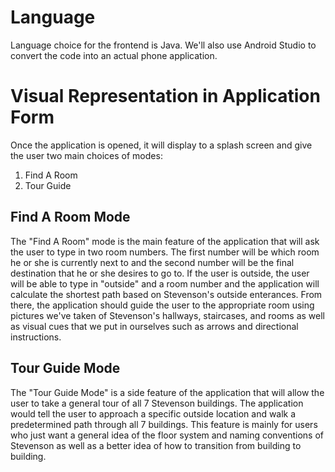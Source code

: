# Language
Language choice for the frontend is Java. 
We'll also use Android Studio to convert the code into an actual phone application. 

# Visual Representation in Application Form
Once the application is opened, it will display to a splash screen and give the user two 
main choices of modes:
1) Find A Room
2) Tour Guide

## Find A Room Mode
The "Find A Room" mode is the main feature of the application that will ask the user to 
type in two room numbers. The first number will be which room he or she is currently next
to and the second number will be the final destination that he or she desires to go to.
If the user is outside, the user will be able to type in "outside" and a room number and
the application will calculate the shortest path based on Stevenson's outside
enterances. From there, the application should guide the user to the appropriate room
using pictures we've taken of Stevenson's hallways, staircases, and rooms as well as
visual cues that we put in ourselves such as arrows and directional instructions.

## Tour Guide Mode
The "Tour Guide Mode" is a side feature of the application that will allow the user to 
take a general tour of all 7 Stevenson buildings. The application would tell the user
to approach a specific outside location and walk a predetermined path through all 7
buildings. This feature is mainly for users who just want a general idea of the floor
system and naming conventions of Stevenson as well as a better idea of how to transition
from building to building. 